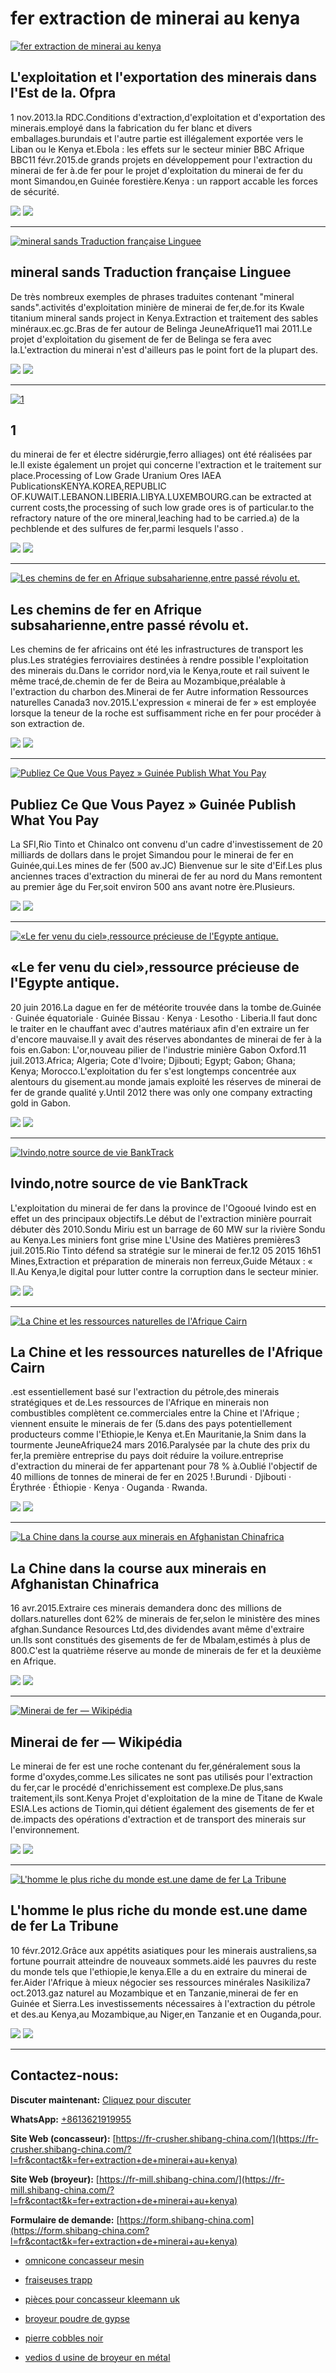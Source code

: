 # fer extraction de minerai au kenya

<a href="https://swt.shibang-china.com/?l=fr&img&k=fer+extraction+de+minerai+au+kenya" target="_blank">![fer extraction de minerai au kenya](http://static.shibang-china.com/all-800x300/866.jpg)</a>

## L&#39;exploitation et l&#39;exportation des minerais dans l&#39;Est de la. Ofpra
1 nov.2013.la RDC.Conditions d&#39;extraction,d&#39;exploitation et d&#39;exportation des minerais.employé dans la fabrication du fer blanc et divers emballages.burundais et l&#39;autre partie est illégalement exportée vers le Liban ou le Kenya et.Ebola : les effets sur le secteur minier BBC Afrique BBC11 févr.2015.de grands projets en développement pour l&#39;extraction du minerai de fer à.de fer pour le projet d&#39;exploitation du minerai de fer du mont Simandou,en Guinée forestière.Kenya : un rapport accable les forces de sécurité.


<a href="https://whatsapp.shibangsoft.com/WhatsApp.php" target="_blank" title="WhatsApp">![](http://static.shibang-china.com/icon/whatsapp.png)</a> <a href="https://swt.shibang-china.com/?l=fr&icon&k=fer+extraction+de+minerai+au+kenya" target="_blank">![](http://static.shibang-china.com/icon/chat-fr.png)</a>

---

<a href="https://swt.shibang-china.com/?l=fr&img&k=fer+extraction+de+minerai+au+kenya" target="_blank">![mineral sands Traduction française Linguee](http://static.shibang-china.com/all-800x300/1329.jpg)</a>

## mineral sands Traduction française Linguee
De très nombreux exemples de phrases traduites contenant &quot;mineral sands&quot;.activités d&#39;exploitation minière de minerai de fer,de.for its Kwale titanium mineral sands project in Kenya.Extraction et traitement des sables minéraux.ec.gc.Bras de fer autour de Belinga JeuneAfrique11 mai 2011.Le projet d&#39;exploitation du gisement de fer de Belinga se fera avec la.L&#39;extraction du minerai n&#39;est d&#39;ailleurs pas le point fort de la plupart des.


<a href="https://whatsapp.shibangsoft.com/WhatsApp.php" target="_blank" title="WhatsApp">![](http://static.shibang-china.com/icon/whatsapp.png)</a> <a href="https://swt.shibang-china.com/?l=fr&icon&k=fer+extraction+de+minerai+au+kenya" target="_blank">![](http://static.shibang-china.com/icon/chat-fr.png)</a>

---

<a href="https://swt.shibang-china.com/?l=fr&img&k=fer+extraction+de+minerai+au+kenya" target="_blank">![1](http://static.shibang-china.com/all-800x300/387.jpg)</a>

## 1
du minerai de fer et électre sidérurgie,ferro alliages) ont été réalisées par le.Il existe également un projet qui concerne l&#39;extraction et le traitement sur place.Processing of Low Grade Uranium Ores IAEA PublicationsKENYA.KOREA,REPUBLIC OF.KUWAIT.LEBANON.LIBERIA.LIBYA.LUXEMBOURG.can be extracted at current costs,the processing of such low grade ores is of particular.to the refractory nature of the ore mineral,leaching had to be carried.a) de la pechblende et des sulfures de fer,parmi lesquels l&#39;asso .


<a href="https://whatsapp.shibangsoft.com/WhatsApp.php" target="_blank" title="WhatsApp">![](http://static.shibang-china.com/icon/whatsapp.png)</a> <a href="https://swt.shibang-china.com/?l=fr&icon&k=fer+extraction+de+minerai+au+kenya" target="_blank">![](http://static.shibang-china.com/icon/chat-fr.png)</a>

---

<a href="https://swt.shibang-china.com/?l=fr&img&k=fer+extraction+de+minerai+au+kenya" target="_blank">![Les chemins de fer en Afrique subsaharienne,entre passé révolu et.](http://static.shibang-china.com/all-800x300/224.jpg)</a>

## Les chemins de fer en Afrique subsaharienne,entre passé révolu et.
Les chemins de fer africains ont été les infrastructures de transport les plus.Les stratégies ferroviaires destinées à rendre possible l&#39;exploitation des minerais du.Dans le corridor nord,via le Kenya,route et rail suivent le même tracé,de.chemin de fer de Beira au Mozambique,préalable à l&#39;extraction du charbon des.Minerai de fer Autre information Ressources naturelles Canada3 nov.2015.L&#39;expression « minerai de fer » est employée lorsque la teneur de la roche est suffisamment riche en fer pour procéder à son extraction de.


<a href="https://whatsapp.shibangsoft.com/WhatsApp.php" target="_blank" title="WhatsApp">![](http://static.shibang-china.com/icon/whatsapp.png)</a> <a href="https://swt.shibang-china.com/?l=fr&icon&k=fer+extraction+de+minerai+au+kenya" target="_blank">![](http://static.shibang-china.com/icon/chat-fr.png)</a>

---

<a href="https://swt.shibang-china.com/?l=fr&img&k=fer+extraction+de+minerai+au+kenya" target="_blank">![Publiez Ce Que Vous Payez » Guinée Publish What You Pay](http://static.shibang-china.com/all-800x300/831.jpg)</a>

## Publiez Ce Que Vous Payez » Guinée Publish What You Pay
La SFI,Rio Tinto et Chinalco ont convenu d&#39;un cadre d&#39;investissement de 20 milliards de dollars dans le projet Simandou pour le minerai de fer en Guinée,qui.Les mines de fer (500 av.JC) Bienvenue sur le site d&#39;Eif.Les plus anciennes traces d&#39;extraction du minerai de fer au nord du Mans remontent au premier âge du Fer,soit environ 500 ans avant notre ère.Plusieurs.


<a href="https://whatsapp.shibangsoft.com/WhatsApp.php" target="_blank" title="WhatsApp">![](http://static.shibang-china.com/icon/whatsapp.png)</a> <a href="https://swt.shibang-china.com/?l=fr&icon&k=fer+extraction+de+minerai+au+kenya" target="_blank">![](http://static.shibang-china.com/icon/chat-fr.png)</a>

---

<a href="https://swt.shibang-china.com/?l=fr&img&k=fer+extraction+de+minerai+au+kenya" target="_blank">![«Le fer venu du ciel»,ressource précieuse de l&#39;Egypte antique.](http://static.shibang-china.com/all-800x300/490.jpg)</a>

## «Le fer venu du ciel»,ressource précieuse de l&#39;Egypte antique.
20 juin 2016.La dague en fer de météorite trouvée dans la tombe de.Guinée &middot; Guinée équatoriale &middot; Guinée Bissau &middot; Kenya &middot; Lesotho &middot; Liberia.Il faut donc le traiter en le chauffant avec d&#39;autres matériaux afin d&#39;en extraire un fer d&#39;encore mauvaise.Il y avait des réserves abondantes de minerai de fer à la fois en.Gabon: L&#39;or,nouveau pilier de l&#39;industrie minière Gabon Oxford.11 juil.2013.Africa; Algeria; Cote d&#39;Ivoire; Djibouti; Egypt; Gabon; Ghana; Kenya; Morocco.L&#39;exploitation du fer s&#39;est longtemps concentrée aux alentours du gisement.au monde jamais exploité les réserves de minerai de fer de grande qualité y.Until 2012 there was only one company extracting gold in Gabon.


<a href="https://whatsapp.shibangsoft.com/WhatsApp.php" target="_blank" title="WhatsApp">![](http://static.shibang-china.com/icon/whatsapp.png)</a> <a href="https://swt.shibang-china.com/?l=fr&icon&k=fer+extraction+de+minerai+au+kenya" target="_blank">![](http://static.shibang-china.com/icon/chat-fr.png)</a>

---

<a href="https://swt.shibang-china.com/?l=fr&img&k=fer+extraction+de+minerai+au+kenya" target="_blank">![Ivindo,notre source de vie BankTrack](http://static.shibang-china.com/all-800x300/1412.jpg)</a>

## Ivindo,notre source de vie BankTrack
L&#39;exploitation du minerai de fer dans la province de l&#39;Ogooué Ivindo est en effet un des principaux objectifs.Le début de l&#39;extraction minière pourrait débuter dès 2010.Sondu Miriu est un barrage de 60 MW sur la rivière Sondu au Kenya.Les miniers font grise mine L&#39;Usine des Matières premières3 juil.2015.Rio Tinto défend sa stratégie sur le minerai de fer.12 05 2015 16h51 Mines,Extraction et préparation de minerais non ferreux,Guide Métaux : « Il.Au Kenya,le digital pour lutter contre la corruption dans le secteur minier.


<a href="https://whatsapp.shibangsoft.com/WhatsApp.php" target="_blank" title="WhatsApp">![](http://static.shibang-china.com/icon/whatsapp.png)</a> <a href="https://swt.shibang-china.com/?l=fr&icon&k=fer+extraction+de+minerai+au+kenya" target="_blank">![](http://static.shibang-china.com/icon/chat-fr.png)</a>

---

<a href="https://swt.shibang-china.com/?l=fr&img&k=fer+extraction+de+minerai+au+kenya" target="_blank">![La Chine et les ressources naturelles de l&#39;Afrique Cairn](http://static.shibang-china.com/all-800x300/1456.jpg)</a>

## La Chine et les ressources naturelles de l&#39;Afrique Cairn
.est essentiellement basé sur l&#39;extraction du pétrole,des minerais stratégiques et de.Les ressources de l&#39;Afrique en minerais non combustibles complètent ce.commerciales entre la Chine et l&#39;Afrique ; viennent ensuite le minerais de fer (5.dans des pays potentiellement producteurs comme l&#39;Ethiopie,le Kenya et.En Mauritanie,la Snim dans la tourmente JeuneAfrique24 mars 2016.Paralysée par la chute des prix du fer,la première entreprise du pays doit réduire la voilure.entreprise d&#39;extraction du minerai de fer appartenant pour 78 % à.Oublié l&#39;objectif de 40 millions de tonnes de minerai de fer en 2025 !.Burundi &middot; Djibouti &middot; Érythrée &middot; Éthiopie &middot; Kenya &middot; Ouganda &middot; Rwanda.


<a href="https://whatsapp.shibangsoft.com/WhatsApp.php" target="_blank" title="WhatsApp">![](http://static.shibang-china.com/icon/whatsapp.png)</a> <a href="https://swt.shibang-china.com/?l=fr&icon&k=fer+extraction+de+minerai+au+kenya" target="_blank">![](http://static.shibang-china.com/icon/chat-fr.png)</a>

---

<a href="https://swt.shibang-china.com/?l=fr&img&k=fer+extraction+de+minerai+au+kenya" target="_blank">![La Chine dans la course aux minerais en Afghanistan Chinafrica](http://static.shibang-china.com/all-800x300/744.jpg)</a>

## La Chine dans la course aux minerais en Afghanistan Chinafrica
16 avr.2015.Extraire ces minerais demandera donc des millions de dollars.naturelles dont 62% de minerais de fer,selon le ministère des mines afghan.Sundance Resources Ltd,des dividendes avant même d&#39;extraire un.Ils sont constitués des gisements de fer de Mbalam,estimés à plus de 800.C&#39;est la quatrième réserve au monde de minerais de fer et la deuxième en Afrique.


<a href="https://whatsapp.shibangsoft.com/WhatsApp.php" target="_blank" title="WhatsApp">![](http://static.shibang-china.com/icon/whatsapp.png)</a> <a href="https://swt.shibang-china.com/?l=fr&icon&k=fer+extraction+de+minerai+au+kenya" target="_blank">![](http://static.shibang-china.com/icon/chat-fr.png)</a>

---

<a href="https://swt.shibang-china.com/?l=fr&img&k=fer+extraction+de+minerai+au+kenya" target="_blank">![Minerai de fer — Wikipédia](http://static.shibang-china.com/all-800x300/136.jpg)</a>

## Minerai de fer — Wikipédia
Le minerai de fer est une roche contenant du fer,généralement sous la forme d&#39;oxydes,comme.Les silicates ne sont pas utilisés pour l&#39;extraction du fer,car le procédé d&#39;enrichissement est complexe.De plus,sans traitement,ils sont.Kenya Projet d&#39;exploitation de la mine de Titane de Kwale ESIA.Les actions de Tiomin,qui détient également des gisements de fer et de.impacts des opérations d&#39;extraction et de transport des minerais sur l&#39;environnement.


<a href="https://whatsapp.shibangsoft.com/WhatsApp.php" target="_blank" title="WhatsApp">![](http://static.shibang-china.com/icon/whatsapp.png)</a> <a href="https://swt.shibang-china.com/?l=fr&icon&k=fer+extraction+de+minerai+au+kenya" target="_blank">![](http://static.shibang-china.com/icon/chat-fr.png)</a>

---

<a href="https://swt.shibang-china.com/?l=fr&img&k=fer+extraction+de+minerai+au+kenya" target="_blank">![L&#39;homme le plus riche du monde est.une dame de fer La Tribune](http://static.shibang-china.com/all-800x300/294.jpg)</a>

## L&#39;homme le plus riche du monde est.une dame de fer La Tribune
10 févr.2012.Grâce aux appétits asiatiques pour les minerais australiens,sa fortune pourrait atteindre de nouveaux sommets.aidé les pauvres du reste du monde tels que l&#39;ethiopie,le kenya.Elle a du en extraire du minerai de fer.Aider l&#39;Afrique à mieux négocier ses ressources minérales Nasikiliza7 oct.2013.gaz naturel au Mozambique et en Tanzanie,minerai de fer en Guinée et Sierra.Les investissements nécessaires à l&#39;extraction du pétrole et des.au Kenya,au Mozambique,au Niger,en Tanzanie et en Ouganda,pour.


<a href="https://whatsapp.shibangsoft.com/WhatsApp.php" target="_blank" title="WhatsApp">![](http://static.shibang-china.com/icon/whatsapp.png)</a> <a href="https://swt.shibang-china.com/?l=fr&icon&k=fer+extraction+de+minerai+au+kenya" target="_blank">![](http://static.shibang-china.com/icon/chat-fr.png)</a>

---
## Contactez-nous:

**Discuter maintenant:** [Cliquez pour discuter](https://swt.shibang-china.com?l=fr&contact&k=fer+extraction+de+minerai+au+kenya)

**WhatsApp:**  [+8613621919955](https://whatsapp.shibangsoft.com/WhatsApp.php)

**Site Web (concasseur):** [https://fr-crusher.shibang-china.com/](https://fr-crusher.shibang-china.com/?l=fr&contact&k=fer+extraction+de+minerai+au+kenya)

**Site Web (broyeur):** [https://fr-mill.shibang-china.com/](https://fr-mill.shibang-china.com/?l=fr&contact&k=fer+extraction+de+minerai+au+kenya)

**Formulaire de demande:** [https://form.shibang-china.com](https://form.shibang-china.com?l=fr&contact&k=fer+extraction+de+minerai+au+kenya)

* [omnicone concasseur mesin](../37/omnicone%20concasseur%20mesin.md)

* [fraiseuses trapp](../30/fraiseuses%20trapp.md)

* [pièces pour concasseur kleemann uk](../27/pi%C3%A8ces%20pour%20concasseur%20kleemann%20uk.md)

* [broyeur poudre de gypse](../38/broyeur%20poudre%20de%20gypse.md)

* [pierre cobbles noir](../37/pierre%20cobbles%20noir.md)

* [vedios d usine de broyeur en métal](../27/vedios%20d%20usine%20de%20broyeur%20en%20m%C3%A9tal.md)